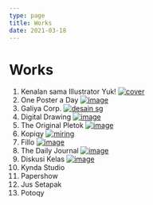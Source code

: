 ```yaml
---
type: page
title: Works
date: 2021-03-18
---
```


# Works

1. Kenalan sama Illustrator Yuk!
   [![cover](/images/kenalan-ai/Cover.png)](/posts/kenalan-sama-illustrator-yuk)
2. One Poster a Day
   [![image](/images/1day1poster/miring.png)](/posts/one-day-one-poster)
3. Galiya Corp.
   [![desain sg](/images/galiya/desain-sg-galiya.png)](/posts/galiya)
4. Digital Drawing
    [![image](/images/digital-drawing/image1.jpg)](/posts/digital-drawing)
5. The Original Pletok
   [![image](/images/pletok/Kaleng-Cropped.jpg)](/posts/the-original-pletok)
6. Kopiqy
   [![miring](/images/kopiqy/miring.jpg)](/posts/kopiqy)
7. Fillo
   [![image](/images/fillo/fillo-full-color.png)](/posts/fillo)
8. The Daily Journal
   [![image](/images/tdj/image1.png)](/posts/the-daily-journal)
9. Diskusi Kelas
   [![image](/images/diskusi/ep1.jpg)](/posts/diskusi-kelas)
10. Kynda Studio
11. Papershow
12. Jus Setapak
13. Potoqy